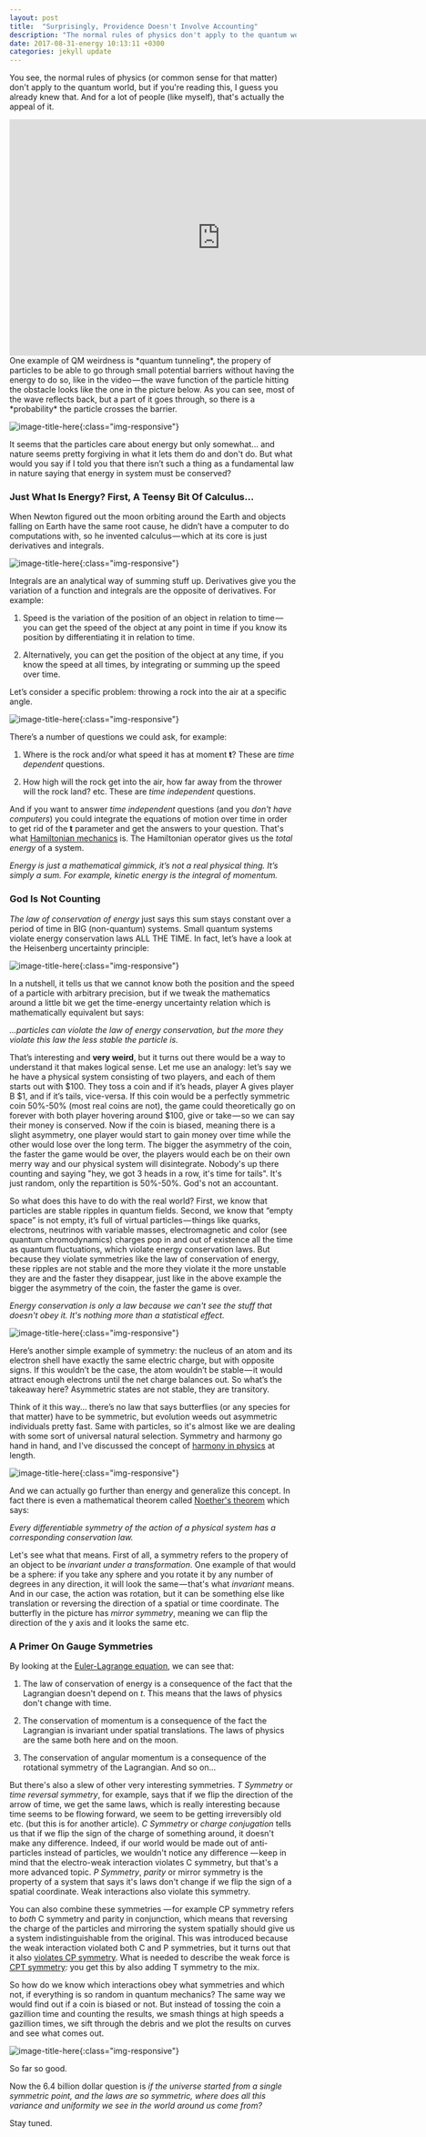 ```yaml
---
layout: post
title:  "Surprisingly, Providence Doesn't Involve Accounting"
description: "The normal rules of physics don't apply to the quantum world, but if you're reading this, I guess you already knew that. One example of this is particles going through small potential barriers without having the energy to do so, like in this example..."
date: 2017-08-31-energy 10:13:11 +0300
categories: jekyll update
---
```

You see, the normal rules of physics (or common sense for that matter)  don't apply to the quantum world, but if you're reading this, I guess you already knew that. And for a lot of people (like myself), that's actually the appeal of it.

<iframe width="740" height="415" src="https://www.youtube.com/embed/K64Tv2mK5h4" frameborder="0" allowfullscreen></iframe>

<br />
One example of QM weirdness is *quantum tunneling*, the propery of particles to be able to go through small potential barriers without having the energy to do so, like in the video — the wave function of the particle hitting the obstacle looks like the one in the picture below. As you can see, most of the wave reflects back, but a part of it goes through, so there is a *probability* the particle crosses the barrier. 

![image-title-here](/images/tunneling.gif){:class="img-responsive"} 

It seems that the particles care about energy but only somewhat... and nature seems pretty forgiving in what it lets them do and don't do. But what would you say if I told you that there isn’t such a thing as a fundamental law in nature saying that energy in system must be conserved? 

### Just What Is Energy? First, A Teensy Bit Of Calculus... ###
When Newton figured out the moon orbiting around the Earth and objects falling on Earth have the same root cause, he didn’t have a computer to do computations with, so he invented calculus — which at its core is just derivatives and integrals.

![image-title-here](/images/derint.gif){:class="img-responsive"} 

Integrals are an analytical way of summing stuff up. Derivatives give you the variation of a function and integrals are the opposite of derivatives. For example:

1. Speed is the variation of the position of an object in relation to time — you can get the speed of the object at any point in time if you know its position by differentiating it in relation to time.

2. Alternatively, you can get the position of the object at any time, if you know the speed at all times, by integrating or summing up the speed over time.

Let’s consider a specific problem: throwing a rock into the air at a specific angle.

![image-title-here](/images/trajectory.png){:class="img-responsive"}

There’s a number of questions we could ask, for example: 

1. Where is the rock and/or what speed it has at moment **t**? These are *time dependent* questions.

2. How high will the rock get into the air, how far away from the thrower will the rock land? etc. These are *time independent* questions.

And if you want to answer *time independent* questions (and you *don't have computers*) you could integrate the equations of motion over time in order to get rid of the **t** parameter and get the answers to your question. That's what [Hamiltonian mechanics](https://en.wikipedia.org/wiki/Hamiltonian_mechanics) is. The Hamiltonian operator gives us the *total energy* of a system.

*Energy is just a mathematical gimmick, it’s not a real physical thing. It’s simply a sum. For example, kinetic energy is the integral of momentum.*

### God Is Not Counting ###

*The law of conservation of energy* just says this sum stays constant over a period of time in BIG (non-quantum) systems. Small quantum systems violate energy conservation laws ALL THE TIME. In fact, let’s have a look at the Heisenberg uncertainty principle: 

![image-title-here](/images/heisenberg.gif){:class="img-responsive"} 

In a nutshell, it tells us that we cannot know both the position and the speed of a particle with arbitrary precision, but if we tweak the mathematics around a little bit we get the time-energy uncertainty relation which is mathematically equivalent but says:

*...particles can violate the law of energy conservation, but the more they violate this law the less stable the particle is.*

That’s interesting and **very weird**, but it turns out there would be a way to understand it that makes logical sense. Let me use an analogy: let’s say we he have a physical system consisting of two players, and each of them starts out with $100. They toss a coin and if it’s heads, player A gives player B $1, and if it’s tails, vice-versa. If this coin would be a perfectly symmetric coin 50%-50% (most real coins are not), the game could theoretically go on forever with both player hovering around $100, give or take — so we can say their money is conserved. Now if the coin is biased, meaning there is a slight asymmetry, one player would start to gain money over time while the other would lose over the long term. The bigger the asymmetry of the coin, the faster the game would be over, the players would each be on their own merry way and our physical system will disintegrate. Nobody's up there counting and saying "hey, we got 3 heads in a row, it's time for tails". It's just random, only the repartition is 50%-50%. God's not an accountant.

So what does this have to do with the real world? First, we know that particles are stable ripples in quantum fields. Second, we know that “empty space” is not empty, it’s full of virtual particles — things like quarks, electrons, neutrinos with variable masses, electromagnetic and color (see quantum chromodynamics) charges pop in and out of existence all the time as quantum fluctuations, which violate energy conservation laws. But because they violate symmetries like the law of conservation of energy, these ripples are not stable and the more they violate it the more unstable they are and the faster they disappear, just like in the above example the bigger the asymmetry of the coin, the faster the game is over. 

*Energy conservation is only a law because we can't see the stuff that doesn't obey it. It's nothing more than a statistical effect.*

![image-title-here](/images/foam.jpeg){:class="img-responsive"} 

Here’s another simple example of symmetry: the nucleus of an atom and its electron shell have exactly the same electric charge, but with opposite signs. If this wouldn’t be the case, the atom wouldn’t be stable — it would attract enough electrons until the net charge balances out. So what’s the takeaway here? Asymmetric states are not stable, they are transitory.

Think of it this way... there’s no law that says butterflies (or any species for that matter) have to be symmetric, but evolution weeds out asymmetric individuals pretty fast. Same with particles, so it's almost like we are dealing with some sort of universal natural selection. Symmetry and harmony go hand in hand, and I've discussed the concept of [harmony in physics](http://florintoader.net/harmony) at length.

![image-title-here](/images/butterfly.png){:class="img-responsive"} 

And we can actually go further than energy and generalize this concept. In fact there is even a mathematical theorem called [Noether's theorem](https://en.wikipedia.org/wiki/Noether%27s_theorem) which says:

*Every differentiable symmetry of the action of a physical system has a corresponding conservation law.*

Let's see what that means. First of all, a symmetry refers to the propery of an object to be *invariant under a transformation*. One example of that would be a sphere: if you take any sphere and you rotate it by any number of degrees in any direction, it will look the same — that's what *invariant* means. And in our case, the action was rotation, but it can be something else like translation or reversing the direction of a spatial or time coordinate. The butterfly in the picture has *mirror symmetry*, meaning we can flip the direction of the y axis and it looks the same etc. 

### A Primer On Gauge Symmetries ###

By looking at the [Euler-Lagrange equation](https://en.wikipedia.org/wiki/Euler%E2%80%93Lagrange_equation), we can see that:

1. The law of conservation of energy is a consequence of the fact that the Lagrangian doesn't depend on *t*. This means that the laws of physics don't change with time.

2. The conservation of momentum is a consequence of the fact the Lagrangian is invariant under spatial translations. The laws of physics are the same both here and on the moon.

3. The conservation of angular momentum is a consequence of the rotational symmetry of the Lagrangian. And so on...

But there's also a slew of other very interesting symmetries. *T Symmetry* or *time reversal symmetry*, for example, says that if we flip the direction of the arrow of time, we get the same laws, which is really interesting because time seems to be flowing forward, we seem to be getting irreversibly old etc. (but this is for another article). *C Symmetry* or *charge conjugation* tells us that if we flip the sign of the charge of something around, it doesn't make any difference. Indeed, if our world would be made out of anti-particles instead of particles, we wouldn't notice any difference — keep in mind that the electro-weak interaction violates C symmetry, but that's a more advanced topic. *P Symmetry*, *parity*  or mirror symmetry is the property of a system that says it's laws don't change if we flip the sign of a spatial coordinate. Weak interactions also violate this symmetry.

You can also combine these symmetries — for example CP symmetry refers to *both* C symmetry and parity in conjunction, which means that reversing the charge of the particles and mirroring the system spatially should give us a system indistinguishable from the original. This was introduced because the weak interaction violated both C and P symmetries, but it turns out that it also [violates CP symmetry](https://en.wikipedia.org/wiki/CP_violation). What is needed to describe the weak force is [CPT symmetry](https://en.wikipedia.org/wiki/CPT_symmetryx): you get this by also adding T symmetry to the mix.

So how do we know which interactions obey what symmetries and which not, if everything is so random in quantum mechanics? The same way we would find out if a coin is biased or not. But instead of tossing the coin a gazillion time and counting the results, we smash things at high speeds a gazillion times, we sift through the debris and we plot the results on curves and see what comes out.

![image-title-here](/images/correlationp.png){:class="img-responsive"} 

So far so good.

Now the 6.4 billion dollar question is *if the universe started from a single symmetric point, and the laws are so symmetric, where does all this variance and uniformity we see in the world around us come from?* 

Stay tuned.

